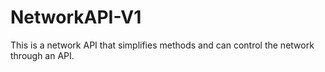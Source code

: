 # NetworkAPI-V1
This is a network API that simplifies methods and can control the network through an API.
